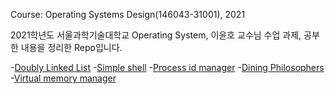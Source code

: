 Course: Operating Systems Design(146043-31001), 2021

2021학년도 서울과학기술대학교 Operating System, 이윤호 교수님 수업 과제, 공부한 내용을 정리한 Repo입니다.

-[Doubly Linked List](https://github.com/WooWan/Operating-system/tree/main/00_Doubly_linked_list) -[Simple shell](https://github.com/WooWan/Operating-system/tree/main/01_Simple_shell) -[Process id manager](https://github.com/WooWan/Operating-system/tree/main/02_Process_id_manager) -[Dining Philosophers](https://github.com/WooWan/Operating-system/tree/main/03_Dining_philosophers) -[Virtual memory manager](https://github.com/WooWan/Operating-system/tree/main/04_Virtual_memory_manager)
